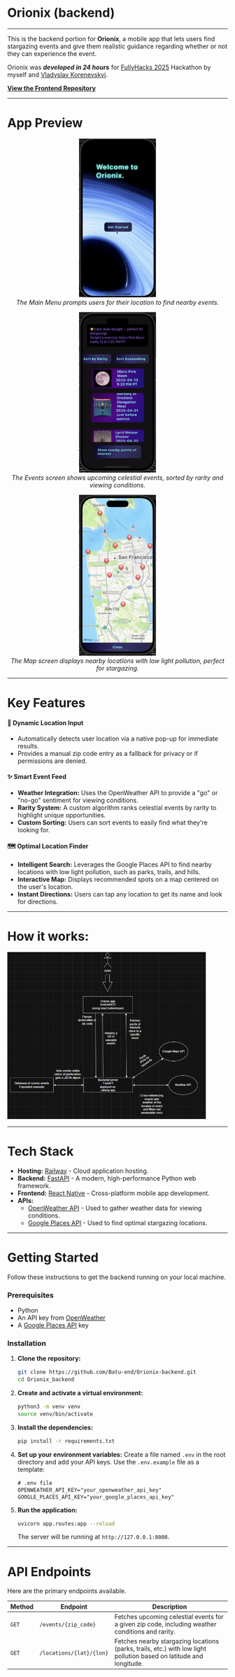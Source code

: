 # Orionix (backend)
---
This is the backend portion for **Orionix**, a mobile app that lets users find stargazing events and give them realistic guidance regarding whether or not they can experience the event.

Orionix was ***developed in 24 hours*** for [FullyHacks 2025](https://fullyhacks.acmcsuf.com/) Hackathon by myself and [Vladyslav Korenevskyi](https://github.com/tmbkoren).

**[View the Frontend Repository](https://github.com/tmbkoren/Orionix_front)**

---

# App Preview

<p align="center">
  <img src="./images/OrionixMainMenu.png" alt="Main Menu" width="35%">
  <br>
  <em>The Main Menu prompts users for their location to find nearby events.</em>
</p>
<p align="center">
  <img src="./images/OrionixEvents.png" alt="Events List" width="35%">
  <br>
  <em>The Events screen shows upcoming celestial events, sorted by rarity and viewing conditions.</em>
</p>
<p align="center">
  <img src="./images/OrionixMap.png" alt="Stargazing Map" width="35%">
  <br>
  <em>The Map screen displays nearby locations with low light pollution, perfect for stargazing.</em>
</p>

---

# Key Features

#### 📍 Dynamic Location Input
* Automatically detects user location via a native pop-up for immediate results.
* Provides a manual zip code entry as a fallback for privacy or if permissions are denied.

#### ✨ Smart Event Feed
* **Weather Integration:** Uses the OpenWeather API to provide a "go" or "no-go" sentiment for viewing conditions.
* **Rarity System:** A custom algorithm ranks celestial events by rarity to highlight unique opportunities.
* **Custom Sorting:** Users can sort events to easily find what they're looking for.

#### 🗺️ Optimal Location Finder
* **Intelligent Search:** Leverages the Google Places API to find nearby locations with low light pollution, such as parks, trails, and hills.
* **Interactive Map:** Displays recommended spots on a map centered on the user's location.
* **Instant Directions:** Users can tap any location to get its name and look for directions.

---

# How it works:

<img src="./images/OrionixFlow.png" alt="alt text" width="90%">

---

# Tech Stack

* **Hosting:** [Railway](https://railway.com/) - Cloud application hosting.
* **Backend:** [FastAPI](https://fastapi.tiangolo.com/) - A modern, high-performance Python web framework.
* **Frontend:** [React Native](https://reactnative.dev/) - Cross-platform mobile app development.
* **APIs:**
    * [OpenWeather API](https://openweathermap.org/api) - Used to gather weather data for viewing conditions.
    * [Google Places API](https://developers.google.com/maps/documentation/places/web-service/overview) - Used to find optimal stargazing locations.

---

# Getting Started

Follow these instructions to get the backend running on your local machine.

### Prerequisites

- Python
- An API key from [OpenWeather](https://openweathermap.org/api)
- A [Google Places API](https://developers.google.com/maps/documentation/places/web-service/overview) key

### Installation

1.  **Clone the repository:**
    ```sh
    git clone https://github.com/Batu-end/Orionix-backend.git
    cd Orionix_backend
    ```

2.  **Create and activate a virtual environment:**
    ```sh
    python3 -m venv venv
    source venv/bin/activate
    ```

3.  **Install the dependencies:**
    ```sh
    pip install -r requirements.txt
    ```

4.  **Set up your environment variables:**
    Create a file named `.env` in the root directory and add your API keys. Use the `.env.example` file as a template:
    ```
    # .env file
    OPENWEATHER_API_KEY="your_openweather_api_key"
    GOOGLE_PLACES_API_KEY="your_google_places_api_key"
    ```

5.  **Run the application:**
    ```sh
    uvicorn app.routes:app --reload
    ```
    The server will be running at `http://127.0.0.1:8000`.

---
# API Endpoints

Here are the primary endpoints available.

| Method | Endpoint                    | Description                                       |
|--------|-----------------------------|---------------------------------------------------|
| `GET`  | `/events/{zip_code}`        | Fetches upcoming celestial events for a given zip code, including weather conditions and rarity. |
| `GET`  | `/locations/{lat}/{lon}`    | Fetches nearby stargazing locations (parks, trails, etc.) with low light pollution based on latitude and longitude. |
